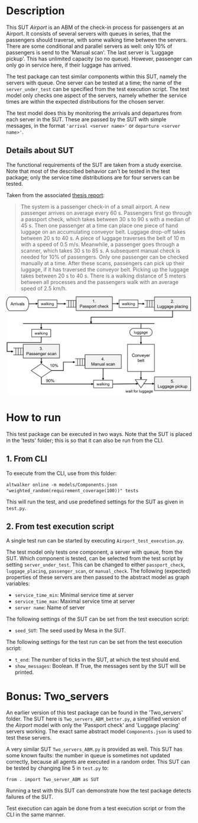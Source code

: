 # Description
This SUT _Airport_ is an ABM of the check-in process for passengers at an Airport. It consists of several servers with queues in series, that the passengers should traverse, with some walking time between the servers. There are some conditional and parallel servers as well: only 10% of passengers is send to the 'Manual scan'. The last server is 'Luggage pickup'. This has unlimited capacity (so no queue). However, passenger can only go in service here, if their luggage has arrived. 

The test package can test similar components within this SUT, namely the servers with queue. One server can be tested at a time; the name of the `server_under_test` can be specified from the test execution script. The test model only checks one aspect of the servers, namely whether the service times are within the expected distributions for the chosen server. 

The test model does this by monitoring the arrivals and departures from each server in the SUT. These are passed by the SUT with simple messages, in the format `'arrival <server name>'` or `departure <server name>'`. 

## Details about SUT
The functional requirements of the SUT are taken from a study exercise. Note that most of the described behavior can't be tested in the test package; only the service time distributions are for four servers can be tested.

Taken from the associated [thesis report](https://repository.tudelft.nl/islandora/object/uuid:7a6ee58b-af74-450a-a54b-8511aae898e6?collection=education):

> The system is a passenger check-in of a small airport. A new passenger arrives on average every 60 s. Passengers
first go through a passport check, which takes between 30 s to 90 s with a median of 45 s. Then one
passenger at a time can place one piece of hand luggage on an accumulating conveyor belt. Luggage
drop-off takes between 20 s to 40 s. A piece of luggage traverses the belt of 10 m with a speed of
0.5 m/s. Meanwhile, a passenger goes through a scanner, which takes 30 s to 85 s. A subsequent
manual check is needed for 10% of passengers. Only one passenger can be checked manually at a
time. After these scans, passengers can pick up their luggage, if it has traversed the conveyor belt.
Picking up the luggage takes between 20 s to 40 s. There is a walking distance of 5 meters between
all processes and the passengers walk with an average speed of 2.5 km/h.

<img src="flowchart.png" width="500">

# How to run
This test package can be executed in two ways. Note that the SUT is placed in the 'tests' folder; this is so that it can also be run from the CLI. 

## 1. From CLI
To execute from the CLI, use from this folder:
```console
altwalker online -m models/Components.json "weighted_random(requirement_coverage(100))" tests
```

This will run the test, and use predefined settings for the SUT as given in `test.py`.

## 2. From test execution script
A single test run can be started by executing `Airport_test_execution.py`.

The test model only tests one component, a server with queue, from the SUT. Which component is tested, can be selected from the test script by setting `server_under_test`. This can be changed to either `passport_check`, `luggage_placing`, `passenger_scan`, or `manual_check`. The following (expected) properties of these servers are then passed to the abstract model as graph variables:
- `service_time_min`: Minimal service time at server
- `service_time_max`: Maximal service time at server
- `server name`: Name of server

The following settings of the SUT can be set from the test execution script:
- `seed_SUT`: The seed used by Mesa in the SUT.

The following settings for the test run can be set from the test execution script:
- `t_end`: The number of ticks in the SUT, at which the test should end.
- `show_messages`: Boolean. If True, the messages sent by the SUT will be printed.

# Bonus: Two_servers
An earlier version of this test package can be found in the 'Two_servers' folder. The SUT here is `Two_servers_ABM_better.py`, a simplified version of the _Airport_ model with only the 'Passport check' and 'Luggage placing' servers working. 
The exact same abstract model `Components.json` is used to test these servers.

A very similar SUT `Two_servers_ABM.py` is provided as well. This SUT has some known faults: the number in queue is sometimes not updated correctly, because all agents are executed in a random order. This SUT can be tested by changing line 5 in `test.py` to:
```
from . import Two_server_ABM as SUT
```

Running a test with this SUT can demonstrate how the test package detects failures of the SUT.

Test execution can again be done from a test execution script or from the CLI in the same manner.



